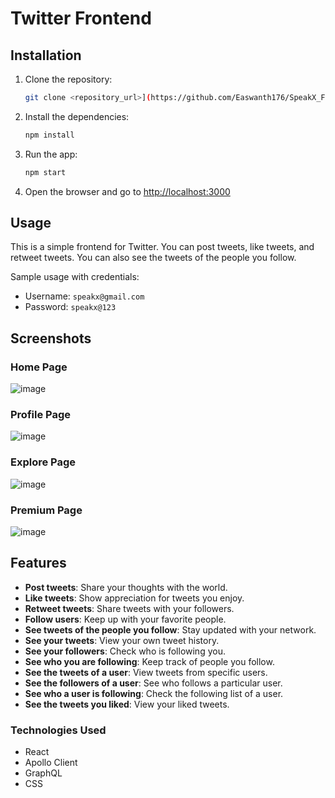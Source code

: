 # Twitter Frontend

## Installation

1. Clone the repository:
    ```bash 
    git clone <repository_url>](https://github.com/Easwanth176/SpeakX_Frontend.git
    ```

2. Install the dependencies:
    ```bash
    npm install
    ```

3. Run the app:
    ```bash
    npm start
    ```

4. Open the browser and go to [http://localhost:3000](http://localhost:3000)

## Usage

This is a simple frontend for Twitter. You can post tweets, like tweets, and retweet tweets. You can also see the tweets of the people you follow.

Sample usage with credentials:
- Username: `speakx@gmail.com`
- Password: `speakx@123`

<!-- Screenshots -->
## Screenshots

### Home Page
![image](https://github.com/Easwanth176/SpeakX_Frontend/assets/103351652/060c425f-b14a-42c2-a302-bd425ede0e25)


### Profile Page
![image](https://github.com/Easwanth176/SpeakX_Frontend/assets/103351652/e71d7f2e-f59e-4552-b389-7c5aea4856cd)


### Explore Page
![image](https://github.com/Easwanth176/SpeakX_Frontend/assets/103351652/a2b7449d-2b2c-4fe8-a514-c1a3167d6abc)

### Premium Page
![image](https://github.com/Easwanth176/SpeakX_Frontend/assets/103351652/a5c85ca3-eab5-4183-ab8d-ed5874a12943)


<!-- Explaining the Features -->
## Features

- **Post tweets**: Share your thoughts with the world.
- **Like tweets**: Show appreciation for tweets you enjoy.
- **Retweet tweets**: Share tweets with your followers.
- **Follow users**: Keep up with your favorite people.
- **See tweets of the people you follow**: Stay updated with your network.
- **See your tweets**: View your own tweet history.
- **See your followers**: Check who is following you.
- **See who you are following**: Keep track of people you follow.
- **See the tweets of a user**: View tweets from specific users.
- **See the followers of a user**: See who follows a particular user.
- **See who a user is following**: Check the following list of a user.
- **See the tweets you liked**: View your liked tweets.


### Technologies Used

- React
- Apollo Client
- GraphQL
- CSS
